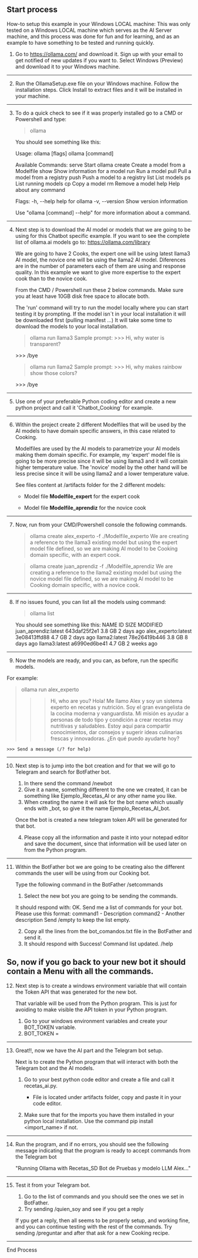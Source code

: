 Start process 
----
How-to setup this example in your Windows LOCAL machine:
This was only tested on a Windows LOCAL machine which serves as the AI Server machine, and this process was done for fun and for learning, and as an example to have something to be tested and running quickly.

1. Go to https://ollama.com/ and download it.
   Sign up with your email to get notified of new updates if you want to.
   Select Windows (Preview) and download it to your Windows machine.
----
2. Run the OllamaSetup.exe file on your Windows machine.
   Follow the installation steps. Click Install to extract files and it will be installed in your machine.
----
3. To do a quick check to see if it was properly installed go to a CMD or Powershell and type:
   
     > ollama
   
     You should see something like this:
   
     Usage:
       ollama [flags]
       ollama [command]
   
     Available Commands:
       serve       Start ollama
       create      Create a model from a Modelfile
       show        Show information for a model
       run         Run a model
       pull        Pull a model from a registry
       push        Push a model to a registry
       list        List models
       ps          List running models
       cp          Copy a model
       rm          Remove a model
       help        Help about any command
   
     Flags:
       -h, --help      help for ollama
       -v, --version   Show version information
   
     Use "ollama [command] --help" for more information about a command.
  
----
4. Next step is to download the AI model or models that we are going to be using for this Chatbot specific example.
   If you want to see the complete list of ollama.ai models go to: https://ollama.com/library

   We are going to have 2 Cooks, the expert one will be using latest llama3 AI model, the novice one will be using the llama2 AI model.
   Diferences are in the number of parameters each of them are using and response quality.
   In this example we want to give more expertise to the expert cook than to the novice cook.

   From the CMD / Powershell run these 2 below commands. 
   Make sure you at least have 10GB disk free space to allocate both.
   
   The 'run' command will try to run the model locally where you can start testing it by prompting.
   If the model isn´t in your local installation it will be downloaded first (pulling manifest ...)
   It will take some time to download the models to your local installation.

   > ollama run llama3 
   Sample prompt: >>> Hi, why water is transparent?
   <You should see the answer>
   >>> /bye

   > ollama run llama2
   Sample prompt: >>> Hi, why makes rainbow show those colors?
   <You should see the answer>
   >>> /bye
----
5. Use one of your preferable Python coding editor and create a new python project and call it 'Chatbot_Cooking' for example.
----
6. Within the project create 2 different Modelfiles that will be used by the AI models to have domain specific answers, in this case related to Cooking.

   Modelfiles are used by the AI models to parametrize your AI models making them domain specific. 
   For example, my 'expert' model file is going to be more precise since it will be using llama3 and it will contain higher temperature value.
   The 'novice' model by the other hand will be less precise since it will be using llama2 and a lower temperature value.
   
   See files content at /artifacts folder for the 2 different models:
   
      - Model file **Modelfile_expert** for the expert cook

      - Model file **Modelfile_aprendiz** for the novice cook
   
----
7. Now, run from your CMD/Powershell console the following commands.

   > ollama create alex_experto -f ./Modelfile_experto
     We are creating a reference to the llama3 existing model but using the expert model file defined, so we are making AI model to be Cooking domain specific, with an expert cook.

   > ollama create juan_aprendiz -f ./Modelfile_aprendiz 
     We are creating a reference to the llama2 existing model but using the novice model file defined, so we are making AI model to be Cooking domain specific, with a novice cook.
----
8. If no issues found, you can list all the models using command:

    > ollama list

     You should see something like this:
      NAME                    ID              SIZE    MODIFIED
      juan_aprendiz:latest    643daf25f2e1    3.8 GB  2 days ago
      alex_experto:latest     3e08413ffd88    4.7 GB  2 days ago
      llama2:latest           78e26419b446    3.8 GB  8 days ago
      llama3:latest           a6990ed6be41    4.7 GB  2 weeks ago
----
9. Now the models are ready, and you can, as before, run the specific models.

  For example:
   > ollama run alex_experto
   >>> Hi, who are you?
    Hola! Me llamo Alex y soy un sistema experto en recetas y nutrición. Soy el gran evangelista de la cocina moderna
    y vanguardista. Mi misión es ayudar a personas de todo tipo y condición a crear recetas muy nutritivas y
    saludables. Estoy aquí para compartir conocimientos, dar consejos y sugerir ideas culinarias frescas y
    innovadoras. ¿En qué puedo ayudarte hoy?
    
    >>> Send a message (/? for help)
----
10. Next step is to jump into the bot creation and for that we will go to Telegram and search for BotFather bot.

    1. In there send the command /newbot
    2. Give it a name, something different to the one we created, it can be something like Ejemplo_Recetas_AI or any other name you like.
    3. When creating the name it will ask for the bot name which usually ends with _bot, so give it the name Ejemplo_Recetas_AI_bot.
    
    Once the bot is created a new telegram token API will be generated for that bot.

    4. Please copy all the information and paste it into your notepad editor and save the document, since that information will be used later on from the Python program.
----
11. Within the BotFather bot we are going to be creating also the different commands the user will be using from our Cooking bot.

    Type the following command in the BotFather
    /setcommands
    1. Select the new bot you are going to be sending the commands.

    It should respond with:
    OK. Send me a list of commands for your bot. Please use this format:
    command1 - Description
    command2 - Another description
    Send /empty to keep the list empty.

    2. Copy all the lines from the bot_comandos.txt file in the BotFather and send it.
    3. It should respond with Success! Command list updated. /help

  So, now if you go back to your new bot it should contain a Menu with all the commands.
----
12. Next step is to create a windows environment variable that will contain the Token API that was generated for the new bot.
    
    That variable will be used from the Python program. This is just for avoiding to make visible the API token in your Python program.
    1. Go to your windows environment variables and create your BOT_TOKEN variable.
    2. BOT_TOKEN = <your new telegram api content>
----
13. Great!!, now we have the AI part and the Telegram bot setup.
    
    Next is to create the Python program that will interact with both the Telegram bot and the AI models.

    1. Go to your best python code editor and create a file and call it recetas_ai.py. 
        * File is located under artifacts folder, copy and paste it in your code editor.

    2. Make sure that for the imports you have them installed in your python local installation.
       Use the command pip install <import_name> if not.
----   
14. Run the program, and if no errors, you should see the following message indicating that the program is ready to accept commands from the Telegram bot 
    
    "Running Ollama with Recetas_SD Bot de Pruebas y modelo LLM Alex..."
----
15. Test it from your Telegram bot.
    
    1. Go to the list of commands and you should see the ones we set in BotFather.
    2. Try sending /quien_soy and see if you get a reply
    
    If ypu get a reply, then all seems to be properly setup, and working fine, and you can continue testing with the rest of the commands.
    Try sending /preguntar and after that ask for a new Cooking recipe.
----
End Process
